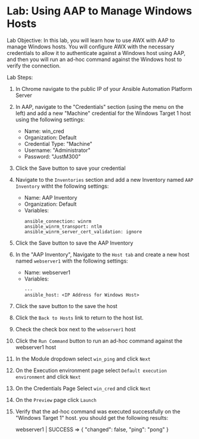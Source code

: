 # Lab: Using AAP to Manage Windows Hosts

Lab Objective: In this lab, you will learn how to use AWX with AAP to manage Windows hosts. You will configure AWX with the necessary credentials to allow it to authenticate against a Windows host using AAP, and then you will run an ad-hoc command against the Windows host to verify the connection.

Lab Steps:

1. In Chrome navigate to the public IP of your Ansible Automation Platform Server
1. In AAP, navigate to the "Credentials" section (using the menu on the left) and add a new "Machine" credential for the Windows Target 1 host using the following settings:

   * Name: win_cred
   * Organization: Default
   * Credential Type: "Machine"
   * Username: "Administrator"
   * Password: "JustM300"
   
1. Click the Save button to save your credential
1. Navigate to the `Inventories` section and add a new Inventory named `AAP Inventory` witht the following settings:

    * Name: AAP Inventory
    * Organization: Default
    * Variables:
        ```
        ansible_connection: winrm
        ansible_winrm_transport: ntlm
        ansible_winrm_server_cert_validation: ignore
        ```
1. Click the Save button to save the AAP Inventory 
1. In the "AAP Inventory", Navigate to the `Host tab` and create a new host named `webserver1` with the following settings:
    * Name: webserver1
    * Variables:
        ```
        ---
        ansible_host: <IP Address for Windows Host>
        ```
1. Click the save button to the save the host
1. Click the `Back to Hosts` link to return to the host list.
1. Check the check box next to the `webserver1` host
1. Click the `Run Command` button to run an ad-hoc command against the webserver1 host 
1. In the Module dropdown select `win_ping` and click `Next`
1. On the Execution environment page select `Default execution environment` and click `Next`
1. On the Credentials Page Select `win_cred` and click `Next`
1. On the `Preview` page click `Launch`
1. Verify that the ad-hoc command was executed successfully on the "Windows Target 1" host.
   you should get the following results:
   
   webserver1 | SUCCESS => {
    "changed": false,
    "ping": "pong"
   }
   
   
